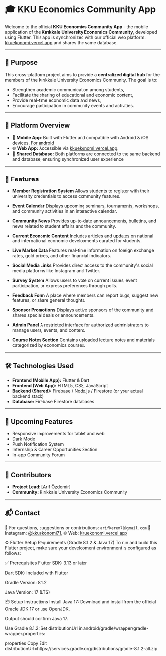 # 🎓 KKU Economics Community App

Welcome to the official **KKU Economics Community App** – the mobile application of the **Kırıkkale University Economics Community**, developed using Flutter.
This app is synchronized with our official web platform: [kkuekonomi.vercel.app](https://kkuekonomi.vercel.app/) and shares the same database.

---

## 🚀 Purpose

This cross-platform project aims to provide a **centralized digital hub** for the members of the Kırıkkale University Economics Community. The goal is to:

* Strengthen academic communication among students,
* Facilitate the sharing of educational and economic content,
* Provide real-time economic data and news,
* Encourage participation in community events and activities.

---

## 📱 Platform Overview

* 📲 **Mobile App:** Built with Flutter and compatible with Android & iOS devices. [For android](https://play.google.com/store/apps/details?id=com.arifozdemir.ekos&hl=tr)
* 🌐 **Web App:** Accessible via [kkuekonomi.vercel.app](https://kkuekonomi.vercel.app/).
* 🔗 **Shared Database:** Both platforms are connected to the same backend and database, ensuring synchronized user experience.

---

## 📌 Features

* **Member Registration System**
  Allows students to register with their university credentials to access community features.

* **Event Calendar**
  Displays upcoming seminars, tournaments, workshops, and community activities in an interactive calendar.

* **Community News**
  Provides up-to-date announcements, bulletins, and news related to student affairs and the community.

* **Current Economic Content**
  Includes articles and updates on national and international economic developments curated for students.

* **Live Market Data**
  Features real-time information on foreign exchange rates, gold prices, and other financial indicators.

* **Social Media Links**
  Provides direct access to the community's social media platforms like Instagram and Twitter.

* **Survey System**
  Allows users to vote on current issues, event participation, or express preferences through polls.

* **Feedback Form**
  A place where members can report bugs, suggest new features, or share general thoughts.

* **Sponsor Promotions**
  Displays active sponsors of the community and shares special deals or announcements.

* **Admin Panel**
  A restricted interface for authorized administrators to manage users, events, and content.

* **Course Notes Section**
  Contains uploaded lecture notes and materials categorized by economics courses.

---

## 🛠️ Technologies Used

* **Frontend (Mobile App):** Flutter & Dart
* **Frontend (Web App):** HTML5, CSS, JavaScript
* **Backend (Shared):** Firebase / Node.js / Firestore (or your actual backend stack)
* **Database:** Firebase Firestore databases

---

## 🌟 Upcoming Features

* Responsive improvements for tablet and web
* Dark Mode
* Push Notification System
* Internship & Career Opportunities Section
* In-app Community Forum

---

## 🤝 Contributors

* **Project Lead:** \[Arif Özdemir]
* **Community:** Kırıkkale University Economics Community

---

## 📬 Contact

📧 For questions, suggestions or contributions: `arifkerem71@gmail.com`
📸 Instagram: [@kkuekonomi71.](https://www.instagram.com/kkuekonomi/)
🌐 Web: [kkuekonomi.vercel.app](https://kkuekonomi.vercel.app/)

⚙️ Flutter Setup Requirements (Gradle 8.1.2 & Java 17)
To run and build this Flutter project, make sure your development environment is configured as follows:

✅ Prerequisites
Flutter SDK: 3.13 or later

Dart SDK: Included with Flutter

Gradle Version: 8.1.2

Java Version: 17 (LTS)

📦 Setup Instructions
Install Java 17:
Download and install from the official Oracle JDK 17 or use OpenJDK.


Output should confirm Java 17.

Use Gradle 8.1.2:
Set distributionUrl in android/gradle/wrapper/gradle-wrapper.properties:

properties
Copy
Edit
distributionUrl=https\://services.gradle.org/distributions/gradle-8.1.2-all.zip



